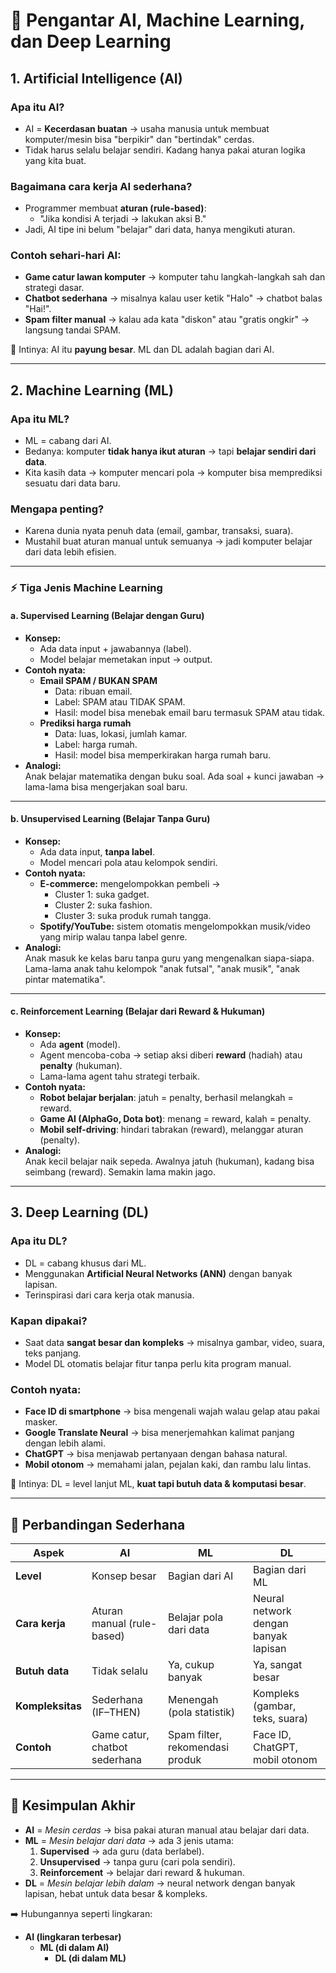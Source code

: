 # 🤖 Pengantar AI, Machine Learning, dan Deep Learning

## 1. Artificial Intelligence (AI)

### Apa itu AI?
- AI = **Kecerdasan buatan** → usaha manusia untuk membuat komputer/mesin bisa "berpikir" dan "bertindak" cerdas.
- Tidak harus selalu belajar sendiri. Kadang hanya pakai aturan logika yang kita buat.

### Bagaimana cara kerja AI sederhana?
- Programmer membuat **aturan (rule-based)**: 
  - "Jika kondisi A terjadi → lakukan aksi B."
- Jadi, AI tipe ini belum "belajar" dari data, hanya mengikuti aturan.

### Contoh sehari-hari AI:
- **Game catur lawan komputer** → komputer tahu langkah-langkah sah dan strategi dasar.
- **Chatbot sederhana** → misalnya kalau user ketik "Halo" → chatbot balas "Hai!".
- **Spam filter manual** → kalau ada kata "diskon" atau "gratis ongkir" → langsung tandai SPAM.

📌 Intinya: AI itu **payung besar**. ML dan DL adalah bagian dari AI.

---

## 2. Machine Learning (ML)

### Apa itu ML?
- ML = cabang dari AI.
- Bedanya: komputer **tidak hanya ikut aturan** → tapi **belajar sendiri dari data**.
- Kita kasih data → komputer mencari pola → komputer bisa memprediksi sesuatu dari data baru.

### Mengapa penting?
- Karena dunia nyata penuh data (email, gambar, transaksi, suara).  
- Mustahil buat aturan manual untuk semuanya → jadi komputer belajar dari data lebih efisien.

---

### ⚡ Tiga Jenis Machine Learning

#### a. Supervised Learning (Belajar dengan Guru)
- **Konsep:**
  - Ada data input + jawabannya (label).
  - Model belajar memetakan input → output.
- **Contoh nyata:**
  - **Email SPAM / BUKAN SPAM**
    - Data: ribuan email.
    - Label: SPAM atau TIDAK SPAM.
    - Hasil: model bisa menebak email baru termasuk SPAM atau tidak.
  - **Prediksi harga rumah**
    - Data: luas, lokasi, jumlah kamar.
    - Label: harga rumah.
    - Hasil: model bisa memperkirakan harga rumah baru.
- **Analogi:**  
  Anak belajar matematika dengan buku soal. Ada soal + kunci jawaban → lama-lama bisa mengerjakan soal baru.

---

#### b. Unsupervised Learning (Belajar Tanpa Guru)
- **Konsep:**
  - Ada data input, **tanpa label**.
  - Model mencari pola atau kelompok sendiri.
- **Contoh nyata:**
  - **E-commerce:** mengelompokkan pembeli → 
    - Cluster 1: suka gadget.  
    - Cluster 2: suka fashion.  
    - Cluster 3: suka produk rumah tangga.  
  - **Spotify/YouTube:** sistem otomatis mengelompokkan musik/video yang mirip walau tanpa label genre.
- **Analogi:**  
  Anak masuk ke kelas baru tanpa guru yang mengenalkan siapa-siapa. Lama-lama anak tahu kelompok "anak futsal", "anak musik", "anak pintar matematika".

---

#### c. Reinforcement Learning (Belajar dari Reward & Hukuman)
- **Konsep:**
  - Ada **agent** (model).
  - Agent mencoba-coba → setiap aksi diberi **reward** (hadiah) atau **penalty** (hukuman).
  - Lama-lama agent tahu strategi terbaik.
- **Contoh nyata:**
  - **Robot belajar berjalan**: jatuh = penalty, berhasil melangkah = reward.
  - **Game AI (AlphaGo, Dota bot)**: menang = reward, kalah = penalty.
  - **Mobil self-driving**: hindari tabrakan (reward), melanggar aturan (penalty).
- **Analogi:**  
  Anak kecil belajar naik sepeda. Awalnya jatuh (hukuman), kadang bisa seimbang (reward). Semakin lama makin jago.

---

## 3. Deep Learning (DL)

### Apa itu DL?
- DL = cabang khusus dari ML.
- Menggunakan **Artificial Neural Networks (ANN)** dengan banyak lapisan.
- Terinspirasi dari cara kerja otak manusia.

### Kapan dipakai?
- Saat data **sangat besar dan kompleks** → misalnya gambar, video, suara, teks panjang.
- Model DL otomatis belajar fitur tanpa perlu kita program manual.

### Contoh nyata:
- **Face ID di smartphone** → bisa mengenali wajah walau gelap atau pakai masker.
- **Google Translate Neural** → bisa menerjemahkan kalimat panjang dengan lebih alami.
- **ChatGPT** → bisa menjawab pertanyaan dengan bahasa natural.
- **Mobil otonom** → memahami jalan, pejalan kaki, dan rambu lalu lintas.

📌 Intinya: DL = level lanjut ML, **kuat tapi butuh data & komputasi besar**.

---

## 🔑 Perbandingan Sederhana

| Aspek              | AI                                | ML                                    | DL                                      |
|--------------------|-----------------------------------|---------------------------------------|-----------------------------------------|
| **Level**          | Konsep besar                     | Bagian dari AI                        | Bagian dari ML                          |
| **Cara kerja**     | Aturan manual (rule-based)        | Belajar pola dari data                | Neural network dengan banyak lapisan    |
| **Butuh data**     | Tidak selalu                     | Ya, cukup banyak                      | Ya, sangat besar                        |
| **Kompleksitas**   | Sederhana (IF–THEN)              | Menengah (pola statistik)             | Kompleks (gambar, teks, suara)          |
| **Contoh**         | Game catur, chatbot sederhana    | Spam filter, rekomendasi produk       | Face ID, ChatGPT, mobil otonom          |

---

## 🎯 Kesimpulan Akhir
- **AI** = *Mesin cerdas* → bisa pakai aturan manual atau belajar dari data.  
- **ML** = *Mesin belajar dari data* → ada 3 jenis utama:  
  1. **Supervised** → ada guru (data berlabel).  
  2. **Unsupervised** → tanpa guru (cari pola sendiri).  
  3. **Reinforcement** → belajar dari reward & hukuman.  
- **DL** = *Mesin belajar lebih dalam* → neural network dengan banyak lapisan, hebat untuk data besar & kompleks.  

➡️ Hubungannya seperti lingkaran:  
- **AI (lingkaran terbesar)**  
  - **ML (di dalam AI)**  
    - **DL (di dalam ML)**  

